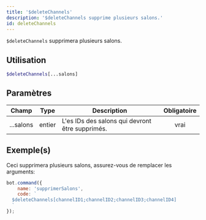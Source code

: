 ```yaml
---
title: '$deleteChannels'
description: '$deleteChannels supprime plusieurs salons.'
id: deleteChannels
---
```


`$deleteChannels` supprimera plusieurs salons.

## Utilisation

```php
$deleteChannels[...salons]
```

## Paramètres

| Champ     | Type   | Description                                     | Obligatoire |
| --------- | ------ | ----------------------------------------------- |:-----------:|
| ...salons | entier | L'es IDs des salons qui devront être supprimés. |    vrai     |

## Exemple(s)

Ceci supprimera plusieurs salons, assurez-vous de remplacer les arguments:

```javascript
bot.command({
    name: 'supprimerSalons',
    code: `
  $deleteChannels[channelID1;channelID2;channelID3;channelID4]
  `
});
```
